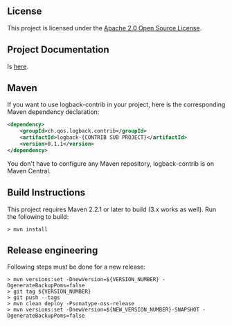 ## License

This project is licensed under the [Apache 2.0 Open Source License](http://www.apache.org/licenses/LICENSE-2.0).


## Project Documentation 

Is [here](https://github.com/qos-ch/logback-contrib/wiki).


## Maven

If you want to use logback-contrib in your project, here is the corresponding Maven dependency declaration:

```xml
<dependency>
    <groupId>ch.qos.logback.contrib</groupId>
    <artifactId>logback-{CONTRIB SUB PROJECT}</artifactId>
    <version>0.1.1</version>
</dependency>
```

You don't have to configure any Maven repository, logback-contrib is on Maven Central.


## Build Instructions

This project requires Maven 2.2.1 or later to build (3.x works as well).  Run the following to build:

```shell
> mvn install
```


## Release engineering

Following steps must be done for a new release:

```shell
> mvn versions:set -DnewVersion=${VERSION_NUMBER} -DgenerateBackupPoms=false
> git tag ${VERSION_NUMBER}
> git push --tags
> mvn clean deploy -Psonatype-oss-release
> mvn versions:set -DnewVersion=${NEW_VERSION_NUMBER}-SNAPSHOT -DgenerateBackupPoms=false
```

